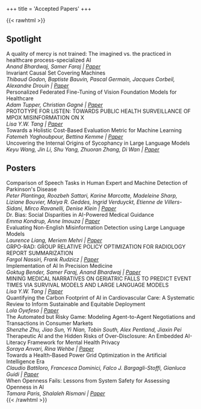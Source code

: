 +++
title = 'Accepted Papers'
+++

{{< rawhtml >}}
<section class="mb-10">
  <h2 class="!mt-0">Spotlight</h2>
  <div class="flex flex-col gap-4">
    <article class="border border-gray-300 rounded-md px-4 py-4 font-bold text-lg">A quality of mercy is not trained: The imagined vs. the practiced in healthcare process-specialized AI
    <address class="font-normal text-base pt-2">Anand Bhardwaj, Samer Faraj | <a href="https://drive.google.com/file/d/1ombWkC9B6pnk0-1AEUPAvMfdhjThQIu7/view?usp=sharing" target="_blank" rel="noopener">Paper</a></address></article>
    <article class="border border-gray-300 rounded-md px-4 py-4 font-bold text-lg">Invariant Causal Set Covering Machines
    <address class="font-normal text-base pt-2">Thibaud Godon, Baptiste Bauvin, Pascal Germain, Jacques Corbeil, Alexandre Drouin | <a href="https://zenodo.org/records/17340703" target="_blank" rel="noopener">Paper</a></address></article>
    <article class="border border-gray-300 rounded-md px-4 py-4 font-bold text-lg">Personalized Federated Fine-Tuning of Vision Foundation Models for Healthcare
    <address class="font-normal text-base pt-2">Adam Tupper, Christian Gagné | <a href="https://arxiv.org/abs/2510.12741" target="_blank" rel="noopener">Paper</a></address></article>
    <article class="border border-gray-300 rounded-md px-4 py-4 font-bold text-lg">PROTOTYPE FOR LISTEN: TOWARDS PUBLIC HEALTH SURVEILLANCE OF MPOX MISINFORMATION ON X
    <address class="font-normal text-base pt-2">Lisa Y.W. Tang | <a href="https://drive.google.com/file/d/1iIjSXmRkPmqDq0AYxA6Qglg7ziA-RXKw/" target="_blank" rel="noopener">Paper</a></address></article>
    <article class="border border-gray-300 rounded-md px-4 py-4 font-bold text-lg">Towards a Holistic Cost-Based Evaluation Metric for Machine Learning
    <address class="font-normal text-base pt-2">Fatemeh Yaghoubpour, Bettina Kemme | <a href="https://mcgill-my.sharepoint.com/personal/fatemeh_yaghoubpour_mail_mcgill_ca/_layouts/15/onedrive.aspx?id=%2Fpersonal%2Ffatemeh%5Fyaghoubpour%5Fmail%5Fmcgill%5Fca%2FDocuments%2FPapers%2FYaghoubpour%5FKemme%5FSMASH%5F2025%2Epdf&parent=%2Fpersonal%2Ffatemeh%5Fyaghoubpour%5Fmail%5Fmcgill%5Fca%2FDocuments%2FPapers&ga=1&LOF=1" target="_blank" rel="noopener">Paper</a></address></article>
    <article class="border border-gray-300 rounded-md px-4 py-4 font-bold text-lg">Uncovering the Internal Origins of Sycophancy in Large Language Models
    <address class="font-normal text-base pt-2">Keyu Wang, Jin Li, Shu Yang, Zhuoran Zhang, Di Wan | <a href="https://drive.google.com/file/d/1oGYjyLMc8XFOhBjiuCMeySLqyTWGuDkN/view?usp=sharing" target="_blank" rel="noopener">Paper</a></address></article>
  </div>
</section>

<section>
  <h2 class="!mt-0">Posters</h2>
  <div class="flex flex-col gap-4">
    <article class="border border-gray-300 rounded-md px-4 py-4 font-bold text-lg">Comparison of Speech Tasks in Human Expert and Machine Detection of Parkinson's Disease
    <address class="font-normal text-base pt-2">Peter Plantinga, Roozbeh Sattari, Karine Marcotte, Madeleine Sharp, Liziane Bouvier, Maiya R. Geddes, Ingrid Verduyckt, Etienne de Villers-Sidani, Mirco Ravanelli, Denise Klein | <a href="https://arxiv.org/abs/2510.07299" target="_blank" rel="noopener">Paper</a></address></article>
    <article class="border border-gray-300 rounded-md px-4 py-4 font-bold text-lg">Dr. Bias: Social Disparities in AI-Powered Medical Guidance
    <address class="font-normal text-base pt-2">Emma Kondrup, Anne Imouza | <a href="https://arxiv.org/pdf/2510.09162" target="_blank" rel="noopener">Paper</a></address></article>
    <article class="border border-gray-300 rounded-md px-4 py-4 font-bold text-lg">Evaluating Non-English Misinformation Detection using Large Language Models
    <address class="font-normal text-base pt-2">Laurence Liang, Meriem Mehri | <a href="https://drive.google.com/file/d/1Mogn_4Tr0taCr1VUlagQom_ysfU5kDjO/view?usp=sharing" target="_blank" rel="noopener">Paper</a></address></article>
    <article class="border border-gray-300 rounded-md px-4 py-4 font-bold text-lg">GRPO-RAD: GROUP RELATIVE POLICY OPTIMIZATION FOR RADIOLOGY REPORT SUMMARIZATION
    <address class="font-normal text-base pt-2">Fargol Nassiri, Frank Rudzicz | <a href="https://drive.google.com/file/d/1w9fbORslR6cCvO1qPGhlx5Qw_VxMDphi/view?usp=drive_link" target="_blank" rel="noopener">Paper</a></address></article>
    <article class="border border-gray-300 rounded-md px-4 py-4 font-bold text-lg">Implementation of AI In Precision Medicine
    <address class="font-normal text-base pt-2">Goktug Bender, Samer Faraj, Anand Bhardwaj | <a href="https://drive.google.com/file/d/1BMLVlgm7VbsVYUfstQ7QWLeAMcbygpkX/view?usp=sharing" target="_blank" rel="noopener">Paper</a></address></article>
    <article class="border border-gray-300 rounded-md px-4 py-4 font-bold text-lg">MINING MEDICAL NARRATIVES ON GERIATRIC FALLS TO PREDICT EVENT TIMES VIA SURVIVAL MODELS AND LARGE LANGUAGE MODELS
    <address class="font-normal text-base pt-2">Lisa Y.W. Tang | <a href="https://www.medrxiv.org/content/10.1101/2025.10.15.336949" target="_blank" rel="noopener">Paper</a></address></article>
    <article class="border border-gray-300 rounded-md px-4 py-4 font-bold text-lg">Quantifying the Carbon Footprint of AI in Cardiovascular Care: A Systematic Review to Inform Sustainable and Equitable Deployment
    <address class="font-normal text-base pt-2">Lola Oyefeso | <a href="https://drive.google.com/file/d/1yH-BQ9Mc1HTs3Pc9kzDPEeySUyzLl9Vy/view?usp=sharing" target="_blank" rel="noopener">Paper</a></address></article>
    <article class="border border-gray-300 rounded-md px-4 py-4 font-bold text-lg">The Automated but Risky Game: Modeling Agent-to-Agent Negotiations and Transactions in Consumer Markets
    <address class="font-normal text-base pt-2">Shenzhe Zhu, Jiao Sun, Yi Nian, Tobin South, Alex Pentland, Jiaxin Pei</address></article>
    <article class="border border-gray-300 rounded-md px-4 py-4 font-bold text-lg">Therapeutic AI and the Hidden Risks of Over-Disclosure: An Embedded AI-Literacy Framework for Mental Health Privacy
    <address class="font-normal text-base pt-2">Soraya Anvari, Rina Wehbe | <a href="https://arxiv.org/pdf/2510.10805" target="_blank" rel="noopener">Paper</a></address></article>
    <article class="border border-gray-300 rounded-md px-4 py-4 font-bold text-lg">Towards a Health-Based Power Grid Optimization in the Artificial Intelligence Era
    <address class="font-normal text-base pt-2">Claudio Battiloro, Francesca Dominici, Falco J. Bargagli-Stoffi, Gianluca Guidi | <a href="https://drive.google.com/file/d/1KzFiDUkGD3kwTA0Wp77f8nB2WA1C2MAo/view?usp=sharing" target="_blank" rel="noopener">Paper</a></address></article>
    <article class="border border-gray-300 rounded-md px-4 py-4 font-bold text-lg">When Openness Fails: Lessons from System Safety for Assessing Openness in AI
    <address class="font-normal text-base pt-2">Tamara Paris, Shalaleh Rismani | <a href="https://arxiv.org/abs/2510.10732" target="_blank" rel="noopener">Paper</a></address></article>
  </div>
</section>
{{< /rawhtml >}}
